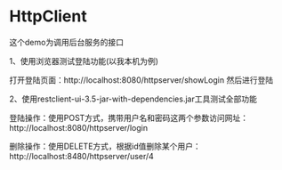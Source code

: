 # HttpClient
这个demo为调用后台服务的接口

1、使用浏览器测试登陆功能(以我本机为例)

打开登陆页面：http://localhost:8080/httpserver/showLogin  然后进行登陆


2、使用restclient-ui-3.5-jar-with-dependencies.jar工具测试全部功能

登陆操作：使用POST方式，携带用户名和密码这两个参数访问网址：http://localhost:8080/httpserver/login

删除操作：使用DELETE方式，根据id值删除某个用户：http://localhost:8480/httpserver/user/4
